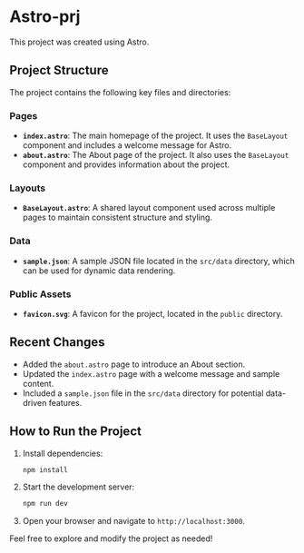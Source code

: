 # Astro-prj

This project was created using Astro.

## Project Structure

The project contains the following key files and directories:

### Pages
- **`index.astro`**: The main homepage of the project. It uses the `BaseLayout` component and includes a welcome message for Astro.
- **`about.astro`**: The About page of the project. It also uses the `BaseLayout` component and provides information about the project.

### Layouts
- **`BaseLayout.astro`**: A shared layout component used across multiple pages to maintain consistent structure and styling.

### Data
- **`sample.json`**: A sample JSON file located in the `src/data` directory, which can be used for dynamic data rendering.

### Public Assets
- **`favicon.svg`**: A favicon for the project, located in the `public` directory.

## Recent Changes
- Added the `about.astro` page to introduce an About section.
- Updated the `index.astro` page with a welcome message and sample content.
- Included a `sample.json` file in the `src/data` directory for potential data-driven features.

## How to Run the Project
1. Install dependencies:
   ```bash
   npm install
   ```
2. Start the development server:
   ```bash
   npm run dev
   ```
3. Open your browser and navigate to `http://localhost:3000`.

Feel free to explore and modify the project as needed!
